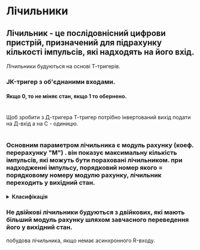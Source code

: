 # Лічильники
## Лічильник - це послідовнісний цифрови пристрій, призначений для підрахунку кількості імпульсів, які надходять на його вхід.
Лічильники будуються на основі Т-тригерів.
### JK-тригер з об'єднаними входами. 
#### Якщо 0, то не міняє стан, якщо 1 то обернено.
#
Щоб зробити з Д-тригера Т-тригер потрібно інвертований вихід подати на Д-вхід а на С - одиницю. 
#             
### Основним параметром лічильника є модуль рахунку (коеф. перерахунку "М") . він показує максимальну кількість імпульсів, які можуть бути пораховані лічильником. при надходженні імпульсу, порядковий номер якого = порядковому номеру модулю рахунку, лічильник переходить у вихідний стан.
<h4>
<details><summary>Класифікація</summary>
   <details><summary> За напрямом рахунку: </summary>
  - прямого рахунку ( при надходженні чергового імпульсу збільшують         значення числа на виході).<br>
  - лічильники зворонього рахунку ( при надходженні черового імпульсу       зменшкють число на виході).<br>
  - реверсивні (можуть змінювати напрямок рахунку).<br>
  </details>
  <details><summary>За модулем рахунку:</summary>
  - Двійкові ( модул рахунку = цілому степеню числа 2).<br>
  - Не двійкові (якщо перша умова не виконується).<br>
  </details>
</details>
</h4>

###  Не двійкові лічильники будуються з двійкових, які мають більший модуль рахунку шляхом завчасного переведення його у вихідний стан.

побудова лічильника, якщо немає асинхронного R-входу.






